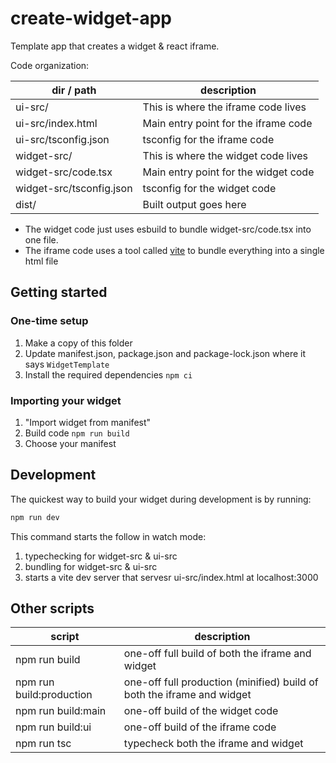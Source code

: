 # create-widget-app

Template app that creates a widget & react iframe.

Code organization:

| dir / path               | description                          |
| ------------------------ | ------------------------------------ |
| ui-src/                  | This is where the iframe code lives  |
| ui-src/index.html        | Main entry point for the iframe code |
| ui-src/tsconfig.json     | tsconfig for the iframe code         |
| widget-src/              | This is where the widget code lives  |
| widget-src/code.tsx      | Main entry point for the widget code |
| widget-src/tsconfig.json | tsconfig for the widget code         |
| dist/                    | Built output goes here               |

- The widget code just uses esbuild to bundle widget-src/code.tsx into one file.
- The iframe code uses a tool called [vite](https://vitejs.dev/) to bundle everything into a single html file

## Getting started

### One-time setup
1. Make a copy of this folder
2. Update manifest.json, package.json and package-lock.json where it says `WidgetTemplate`
3. Install the required dependencies `npm ci`


### Importing your widget
1. "Import widget from manifest"
2. Build code `npm run build`
3. Choose your manifest


## Development

The quickest way to build your widget during development is by running:

```sh
npm run dev
```

This command starts the follow in watch mode:
1. typechecking for widget-src & ui-src
2. bundling for widget-src & ui-src
3. starts a vite dev server that servesr ui-src/index.html at localhost:3000

## Other scripts

| script                   | description                                                             |
| ------------------------ | ----------------------------------------------------------------------- |
| npm run build            | one-off full build of both the iframe and widget                        |
| npm run build:production | one-off full production (minified) build of both the iframe and widget  |
| npm run build:main       | one-off build of the widget code                                        |
| npm run build:ui         | one-off build of the iframe code                                        |
| npm run tsc              | typecheck both the iframe and widget                                    |
